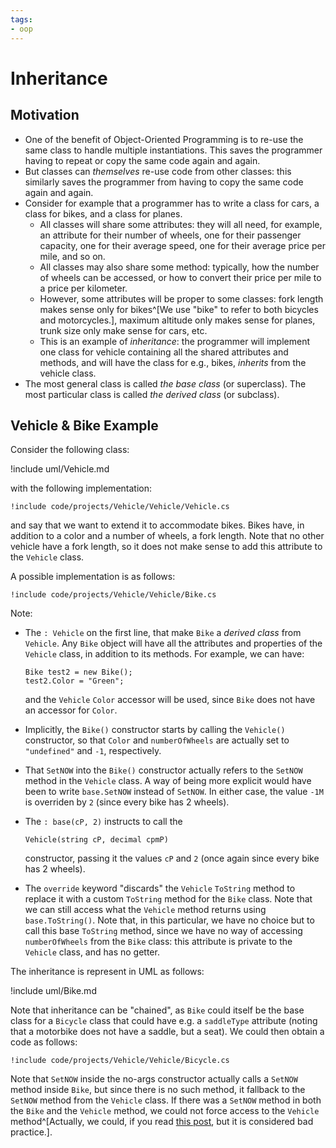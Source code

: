 ```yaml
---
tags:
- oop
---
```


# Inheritance

## Motivation

- One of the benefit of Object-Oriented Programming is to re-use the same class to handle multiple instantiations. This saves the programmer having to repeat or copy the same code again and again.
- But classes can *themselves* re-use code from other classes: this similarly saves the programmer from having to copy the same code again and again.
- Consider for example that a programmer has to write a class for cars, a class for bikes, and a class for planes.
    - All classes will share some attributes: they will all need, for example, an attribute for their number of wheels, one for their passenger capacity, one for their average speed, one for their average price per mile, and so on.
    - All classes may also share some method: typically, how the number of wheels can be accessed, or how to convert their price per mile to a price per kilometer.
    - However, some attributes will be proper to some classes: fork length makes sense only for bikes^[We use "bike" to refer to both bicycles and motorcycles.], maximum altitude only makes sense for planes, trunk size only make sense for cars, etc.
    - This is an example of *inheritance*: the programmer will implement one class for vehicle containing all the shared attributes and methods, and will have the class for e.g., bikes, *inherits* from the vehicle class.
- The most general class is called *the base class* (or superclass). The most particular class is called *the derived class* (or subclass).

## Vehicle & Bike Example

Consider the following class:

!include uml/Vehicle.md
    
with the following implementation:

```
!include code/projects/Vehicle/Vehicle/Vehicle.cs
```

and say that we want to extend it to accommodate bikes. Bikes have, in addition to a color and a number of wheels, a fork length.
Note that no other vehicle have a fork length, so it does not make sense to add this attribute to the `Vehicle` class.

A possible implementation is as follows:

```
!include code/projects/Vehicle/Vehicle/Bike.cs
```

Note:

- The `: Vehicle` on the first line, that make `Bike` a *derived class* from `Vehicle`. Any `Bike` object will have all the attributes and properties of the `Vehicle` class, in addition to its methods. For example, we can have:

    ```
    Bike test2 = new Bike();
    test2.Color = "Green";
    ```
    
    and the `Vehicle` `Color` accessor will be used, since `Bike` does not have an accessor for `Color`.

- Implicitly, the `Bike()` constructor starts by calling the `Vehicle()` constructor, so that `Color` and `numberOfWheels` are actually set to `"undefined"` and `-1`, respectively.
- That `SetNOW` into the `Bike()` constructor actually refers to the `SetNOW` method in the `Vehicle` class. A way of being more explicit would have been to write `base.SetNOW` instead of `SetNOW`. In either case, the value `-1M` is overriden by `2` (since every bike has 2 wheels).
- The `: base(cP, 2)` instructs to call the 

    `Vehicle(string cP, decimal cpmP)`

    constructor, passing it the values `cP` and `2` (once again since every bike has 2 wheels).
- The `override` keyword "discards" the `Vehicle` `ToString` method to replace it with a custom `ToString` method for the `Bike` class. Note that we can still access what the `Vehicle` method returns using `base.ToString()`. Note that, in this particular, we have no choice but to call this base `ToString` method, since we have no way of accessing `numberOfWheels` from the `Bike` class: this attribute is private to the `Vehicle` class, and has no getter.

The inheritance is represent in UML as follows:

!include uml/Bike.md

Note that inheritance can be "chained", as `Bike` could itself be the base class for a `Bicycle` class that could have e.g. a `saddleType` attribute (noting that a motorbike does not have a saddle, but a seat).
We could then obtain a code as follows:

```
!include code/projects/Vehicle/Vehicle/Bicycle.cs
```

Note that `SetNOW` inside the no-args constructor actually calls a `SetNOW` method inside `Bike`, but since there is no such method, it fallback to the `SetNOW` method from the `Vehicle` class.
If there was a `SetNOW` method in both the `Bike` and the `Vehicle` method, we could not force access to the `Vehicle` method^[Actually, we could, if you read [this post](https://stackoverflow.com/a/32562464), but it is considered bad practice.].
